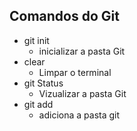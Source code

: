 ## Comandos do Git

- git init
    - inicializar a pasta Git
- clear
    - Limpar o terminal
- git Status
    - Vizualizar a pasta Git
- git add
    - adiciona a pasta git